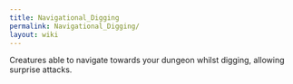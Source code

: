 ```yaml
---
title: Navigational_Digging
permalink: Navigational_Digging/
layout: wiki
---
```




Creatures able to navigate towards your dungeon whilst digging, allowing surprise attacks.